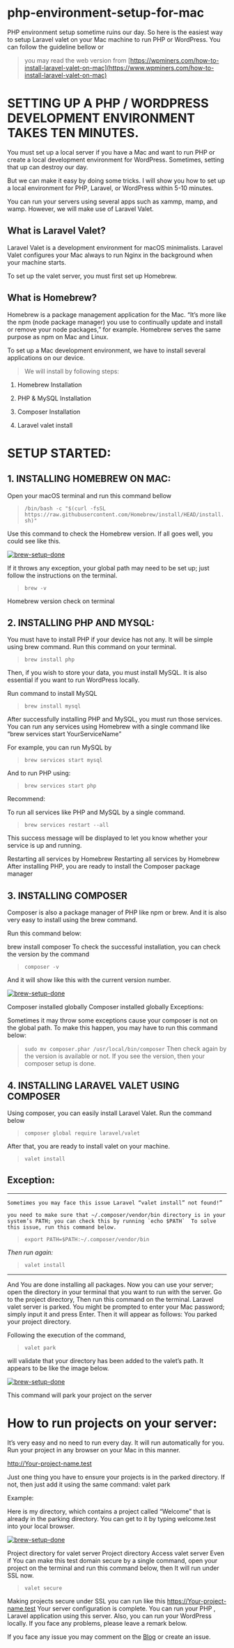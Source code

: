# php-environment-setup-for-mac
PHP environment setup sometime ruins our day. So here is the easiest way to setup Laravel valet on your Mac machine to run PHP or WordPress.
You can follow the guideline bellow or
> you may read the web version from
[https://wpminers.com/how-to-install-laravel-valet-on-mac](https://www.wpminers.com/how-to-install-laravel-valet-on-mac)


# SETTING UP A PHP / WORDPRESS DEVELOPMENT ENVIRONMENT TAKES TEN MINUTES.

You must set up a local server if you have a Mac and want to run PHP or create a local development environment for WordPress. Sometimes, setting that up can destroy our day.

But we can make it easy by doing some tricks. I will show you how to set up a local environment for PHP, Laravel, or WordPress within 5-10 minutes.

You can run your servers using several apps such as xammp, mamp, and wamp. However, we will make use of Laravel Valet.

## What is Laravel Valet?

Laravel Valet is a development environment for macOS minimalists. Laravel Valet configures your Mac always to run Nginx in the background when your machine starts.

To set up the valet server, you must first set up Homebrew.

## What is Homebrew?

Homebrew is a package management application for the Mac. “It’s more like the npm (node package manager) you use to continually update and install or remove your node packages,” for example. Homebrew serves the same purpose as npm on Mac and Linux.

To set up a Mac development environment, we have to install several applications on our device.

> We will install by following steps:
1. Homebrew Installation

2. PHP & MySQL Installation

3. Composer Installation

4. Laravel valet install

# SETUP STARTED:
## 1. INSTALLING HOMEBREW ON MAC:
Open your macOS terminal and run this command bellow

> `/bin/bash -c "$(curl -fsSL https://raw.githubusercontent.com/Homebrew/install/HEAD/install.sh)"`

Use this command to check the Homebrew version. If all goes well, you could see like this.

[<img alt="brew-setup-done" src="assets/brew.png"/>](https://github.com/csesumonpro/Github-Readme-Cheatsheet)

If it throws any exception, your global path may need to be set up; just follow the instructions on the terminal.

> `brew -v`

Homebrew version check on terminal

## 2. INSTALLING PHP AND MYSQL:
You must have to install PHP if your device has not any. It will be simple using brew command. Run this command on your terminal.

> `brew install php`

Then, if you wish to store your data, you must install MySQL. It is also essential if you want to run WordPress locally.

Run command to install MySQL

> `brew install mysql`

After successfully installing PHP and MySQL, you must run those services. You can run any services using Homebrew with a single command like “brew services start YourServiceName”

For example, you can run MySQL by
> `brew services start mysql`

And to run PHP using:
> `brew services start php`

Recommend:

 To run all services like PHP and MySQL by a single command.

> `brew services restart --all`

This success message will be displayed to let you know whether your service is up and running.

Restarting all services by Homebrew
Restarting all services by Homebrew
After installing PHP, you are ready to install the Composer package manager

## 3. INSTALLING COMPOSER
Composer is also a package manager of PHP like npm or brew. And it is also very easy to install using the brew command.

Run this command below:

brew install composer
To check the successful installation, you can check the version by the command

> `composer -v`

And it will show like this with the current version number.

[<img alt="brew-setup-done" src="assets/composer.png"/>](https://github.com/csesumonpro/Github-Readme-Cheatsheet)

Composer installed globally
Composer installed globally
Exceptions:

Sometimes it may throw some exceptions cause your composer is not on the global path. To make this happen, you may have to run this command below:

> `sudo mv composer.phar /usr/local/bin/composer`
Then check again by the version is available or not. If you see the version, then your composer setup is done.

## 4. INSTALLING LARAVEL VALET USING COMPOSER
Using composer, you can easily install Laravel Valet. Run the command below

> `composer global require laravel/valet`

After that, you are ready to install valet on your machine.

> `valet install`
## Exception:
<hr>

    Sometimes you may face this issue Laravel “valet install” not found!”

    you need to make sure that ~/.composer/vendor/bin directory is in your system’s PATH; you can check this by running `echo $PATH`  To solve this issue, run this command below.

> `export PATH=$PATH:~/.composer/vendor/bin`

<i>Then run again:</i>

> `valet install`

<hr>

And You are done installing all packages. Now you can use your server; open the directory in your terminal that you want to run with the server. Go to the project directory, Then run this command on the terminal. Laravel valet server is parked. You might be prompted to enter your Mac password; simply input it and press Enter. Then it will appear as follows: You parked your project directory.

Following the execution of the command,

> `valet park`

will validate that your directory has been added to the valet’s path. It appears to be like the image below.

[<img alt="brew-setup-done" src="assets/valet.png"/>](https://github.com/csesumonpro/Github-Readme-Cheatsheet)

This command will park your project on the server

# How to run projects on your server:

It’s very easy and no need to run every day. It will run automatically for you. Run your project in any browser on your Mac in this manner.

http://Your-project-name.test

Just one thing you have to ensure your projects is in the parked directory. If not, then just add it using the same command: valet park

Example:

Here is my directory, which contains a project called “Welcome” that is already in the parking directory. You can get to it by typing welcome.test into your local browser.

[<img alt="brew-setup-done" src="assets/directory.png"/>](https://github.com/csesumonpro/Github-Readme-Cheatsheet)

Project directory for valet server
Project directory
Access valet server
Even if You can make this test domain secure by a single command, open your project on the terminal and run this command below, then It will run under SSL now.

> `valet secure`

Making projects secure under SSL you can run like this https://Your-project-name.test
Your server configuration is complete. You can run your PHP , Laravel application using this server. Also, you can run your WordPress locally. If you face any problems, please leave a remark below.

If you face any issue you may comment on the [Blog](https://wpminers.com/how-to-install-laravel-valet-on-mac) or create an issue.
